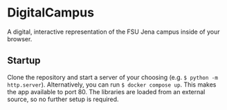 # DigitalCampus
A digital, interactive representation of the FSU Jena campus inside of your browser.

## Startup
Clone the repository and start a server of your choosing (e.g. ```$ python -m http.server```). Alternatively, you can run ```$ docker compose up```. This makes the app available to port 80. The libraries are loaded from an external source, so no further setup is required.
